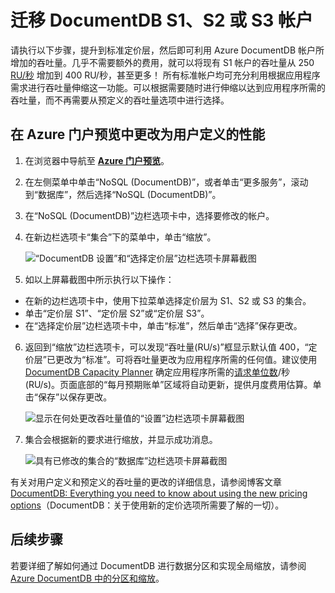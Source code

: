 <properties
    pageTitle="迁移 DocumentDB S1 帐户 | Azure"
    description="通过在 Azure 门户预览中进行一些简单的更改，利用 DocumentDB S1 帐户中增加的吞吐量。"
    services="documentdb"
    author="mimig1"
    manager="jhubbard"
    editor="monicar"
    documentationcenter="" />
<tags
    ms.assetid="6f373fb6-b0d9-4745-b17c-88e8bc5f906a"
    ms.service="documentdb"
    ms.workload="data-services"
    ms.tgt_pltfrm="na"
    ms.devlang="na"
    ms.topic="article"
    ms.date="01/04/2017"
    wacn.date="02/27/2017"
    ms.author="mimig" />  


# 迁移 DocumentDB S1、S2 或 S3 帐户
请执行以下步骤，提升到标准定价层，然后即可利用 Azure DocumentDB 帐户所增加的吞吐量。几乎不需要额外的费用，就可以将现有 S1 帐户的吞吐量从 250 [RU/秒](/documentation/articles/documentdb-request-units/) 增加到 400 RU/秒，甚至更多！ 所有标准帐户均可充分利用根据应用程序需求进行吞吐量伸缩这一功能。可以根据需要随时进行伸缩以达到应用程序所需的吞吐量，而不再需要从预定义的吞吐量选项中进行选择。

## 在 Azure 门户预览中更改为用户定义的性能
1. 在浏览器中导航至 [**Azure 门户预览**](https://portal.azure.cn)。
2. 在左侧菜单中单击“NoSQL \(DocumentDB\)”，或者单击“更多服务”，滚动到“数据库”，然后选择“NoSQL \(DocumentDB\)”。
3. 在“NoSQL \(DocumentDB\)”边栏选项卡中，选择要修改的帐户。
4. 在新边栏选项卡“集合”下的菜单中，单击“缩放”。

      ![“DocumentDB 设置”和“选择定价层”边栏选项卡屏幕截图](./media/documentdb-supercharge-your-account/documentdb-change-performance.png)  

5. 如以上屏幕截图中所示执行以下操作：

 - 在新的边栏选项卡中，使用下拉菜单选择定价层为 S1、S2 或 S3 的集合。
 - 单击“定价层 S1”、“定价层 S2”或“定价层 S3”。
 - 在“选择定价层”边栏选项卡中，单击“标准”，然后单击“选择”保存更改。
   
6. 返回到“缩放”边栏选项卡，可以发现“吞吐量\(RU/s\)”框显示默认值 400，“定价层”已更改为“标准”。可将吞吐量更改为应用程序所需的任何值。建议使用 [DocumentDB Capacity Planner](https://www.documentdb.com/capacityplanner) 确定应用程序所需的[请求单位数](/documentation/articles/documentdb-request-units/)/秒 \(RU/s\)。页面底部的“每月预期账单”区域将自动更新，提供月度费用估算。单击“保存”以保存更改。
      
    ![显示在何处更改吞吐量值的“设置”边栏选项卡屏幕截图](./media/documentdb-supercharge-your-account/documentdb-change-performance-set-thoughput.png)  

7. 集合会根据新的要求进行缩放，并显示成功消息。
   
    ![具有已修改的集合的“数据库”边栏选项卡屏幕截图](./media/documentdb-supercharge-your-account/documentdb-change-performance-confirmation.png)  


有关对用户定义和预定义的吞吐量的更改的详细信息，请参阅博客文章 [DocumentDB: Everything you need to know about using the new pricing options](https://azure.microsoft.com/blog/documentdb-use-the-new-pricing-options-on-your-existing-collections/)（DocumentDB：关于使用新的定价选项所需要了解的一切）。

## 后续步骤

若要详细了解如何通过 DocumentDB 进行数据分区和实现全局缩放，请参阅 [Azure DocumentDB 中的分区和缩放](/documentation/articles/documentdb-partition-data/)。

<!---HONumber=Mooncake_0220_2017-->
<!--Update_Description: wording update-->